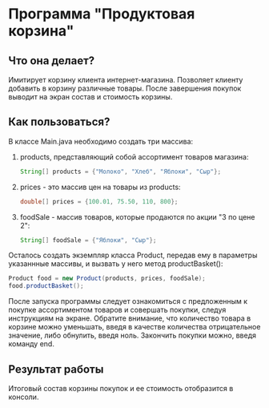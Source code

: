 # **Программа "Продуктовая корзина"**

## Что она делает?
Имитирует корзину клиента интернет-магазина. Позволяет клиенту добавить в корзину различные товары. После завершения покупок выводит на экран состав и стоимость корзины.

## Как пользоваться?
В классе Main.java необходимо создать три массива:
1. products, представляющий собой ассортимент товаров магазина:

    ```java
    String[] products = {"Молоко", "Хлеб", "Яблоки", "Сыр"};
    ```
1. prices - это массив цен на товары из products:

    ```java
    double[] prices = {100.01, 75.50, 110, 800};
    ```

1. foodSale - массив товаров, которые продаются по акции "3 по цене 2":
    ```java
    String[] foodSale = {"Яблоки", "Сыр"};
    ```

Осталось создать экземпляр класса Product, передав ему в параметры указаннные массивы, и вызвать у него метод  productBasket():

```java
Product food = new Product(products, prices, foodSale);
food.productBasket();
```
После запуска программы следует ознакомиться с предложенным к покупке ассортиментом товаров и совершать покупки, следуя инструкциям на экране. 
Обратите внимание, что количество товара в корзине можно уменьшать, введя в качестве количества отрицательное значение, либо обнулить, введя ноль. Закончить покупки можно, введя команду end.

## Результат работы
Итоговый состав корзины покупок и ее стоимость отобразится в консоли. 
